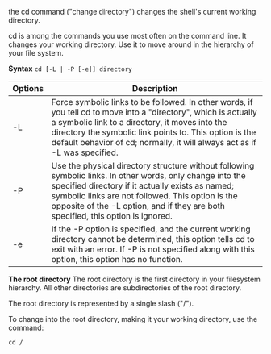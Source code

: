 the cd command ("change directory") changes the shell's current working directory.

cd is among the commands you use most often on the command line. It changes your working directory. Use it to move around in the hierarchy of your file system.

**Syntax**
`cd [-L | -P [-e]] directory`

Options| Description
-------|------------
-L	|Force symbolic links to be followed. In other words, if you tell cd to move into a "directory", which is actually a symbolic link to a directory, it moves into the directory the symbolic link points to. This option is the default behavior of cd; normally, it will always act as if -L was specified.
-P	|Use the physical directory structure without following symbolic links. In other words, only change into the specified directory if it actually exists as named; symbolic links are not followed. This option is the opposite of the -L option, and if they are both specified, this option is ignored.
-e	|If the -P option is specified, and the current working directory cannot be determined, this option tells cd to exit with an error. If -P is not specified along with this option, this option has no function.

**The root directory**
The root directory is the first directory in your filesystem hierarchy. All other directories are subdirectories of the root directory.

The root directory is represented by a single slash ("/").

To change into the root directory, making it your working directory, use the command:

`cd /`